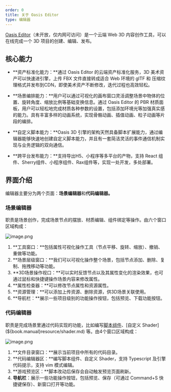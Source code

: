 ```yaml
---
order: 0
title: 关于 Oasis Editor
type: 编辑器
---
```


[Oasis Editor](https://oasis.alipay.com/3d/)（未开放，仅内网可访问）是一个云端 Web 3D 内容创作工具，可以在线完成一个 3D 项目的创建、编辑、发布。

## 核心能力

- **资产标准化能力：**通过 Oasis Editor 的云端资产标准化服务，3D 美术资产可以快速进引擎，上传 FBX 文件直接转成适合 Web 环境的 glTF 和 压缩纹理格式并发布到CDN，即使美术资产不断修改，迭代过程也高效轻松。

- **场景编排能力：**用户可以通过可视化的画布窗口灵活调整场景中物体的位置、旋转角度、缩放比例等基础变换信息。通过 Oasis Editor 的 PBR 材质面板，用户可以轻松地完成材质各种参数的设置，包括添加环境光等加强真实感的能力。具有丰富多样的动画系统，实现骨骼动画、插值动画、粒子动画等片段的编排。

- **自定义脚本能力：**Oasis 3D 引擎的架构天然具备脚本扩展能力，通过编辑器能够快速地创建自定义脚本能力，并且有一套简洁灵活的事件通信机制实现与业务逻辑的双向通信。

- **跨平台发布能力：**支持导出H5、小程序等多平台的产物，支持 React 组件、Sherry组件、小程序组件、Rax组件等，实现一处开发，多处部署。

## 界面介绍

编辑器主要分为两个页面：**场景编辑器**和**代码编辑器。**

### 场景编辑器
职责是场景创作，完成场景节点的摆放、材质编辑、组件绑定等操作。由六个窗口区域构成：

![image.png](https://gw.alipayobjects.com/mdn/rms_d27172/afts/img/A*bNcGQaqCWkkAAAAAAAAAAAAAARQnAQ)


1. **工具窗口：**包括属性可视化操作工具（节点平移、旋转、缩放）、撤销、重做等功能。
2. **场景层级窗口：**我们可以可视化操作整个场景，包括节点添加、删除、复制、拖拽移动等功能。
3. **3D场景操作视口：**可以实时反馈节点以及其属性变化的渲染效果，也可通过鼠标和快捷键操作场景内容来修改属性。
4. **属性检查器：**可以修改节点属性和资源属性。
5. **资源管理：**可以添加上传资源、删除资源，供3D场景关联使用。
6. **导航栏：**展示一些项目级别的功能操作按钮，包括预览、下载功能按钮。

###  代码编辑器
职责是完成场景里通过代码实现的功能，比如编写[脚本组件](${book.manual}component/script.md)、[自定义 Shader](${book.manual}resource/shader.md) 等。由4个窗口区域构成：

![image.png](https://gw.alipayobjects.com/mdn/rms_d27172/afts/img/A*ppQYQIqlUk8AAAAAAAAAAAAAARQnAQ)

1. **文件目录窗口：**展示当前项目中所有的代码目录。
2. **代码编辑器区：**编写脚本组件、自定义 Shader，支持 Typescript 及引擎代码提示，支持 vim 模式编辑。
3. **游戏预览区：**脚本改动后保存会自动触发预览页面刷新。
4. **导航栏**：展示一些功能操作按钮，包括预览、保存（可通过 Command+S 快捷键保存）、新窗口打开等功能。
